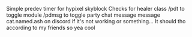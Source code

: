 Simple predev timer for hypixel skyblock
Checks for healer class
/pdt to toggle module
/pdmsg to toggle party chat message
message cat.named.ash on discord if it's not working or something... It should tho according to my friends so yea cool
